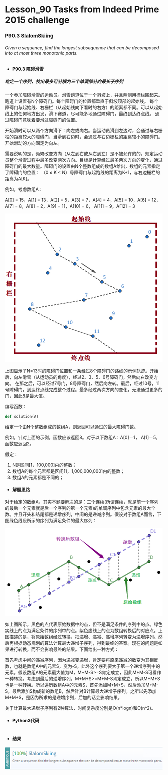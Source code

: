 # Lesson_90 Tasks from Indeed Prime 2015 challenge


### P90.3 [SlalomSkiing](https://app.codility.com/programmers/lessons/90-tasks_from_indeed_prime_2015_challenge/slalom_skiing/) 


###### Given a sequence, find the longest subsequence that can be decomposed into at most three monotonic parts.

* #### P90.3  障碍滑雪

##### 给定一个序列，找出最多可分解为三个单调部分的最长子序列

一个参加障碍滑雪的运动员。滑雪跑道位于一个斜坡上，并且两侧用栅栏围起来。跑道上设置有N个障碍门。每个障碍门的位置都垂直于斜坡顶部的起始线。
每个障碍门与起始线、右栅栏（从起始线向下看时的右方）的距离都不同。可以从起始线上的任何地方出发，滑下赛道，尽可能多地通过障碍门，最终到达终点线。
通过障碍门意味着要滑过障碍门的位置。

开始滑时可以从两个方向滑下：向左或向右。当运动员滑到左边时，会通过与右栅栏的距离较大的障碍门，当滑到右边时，会通过与右边栅栏的距离较小的障碍门。开始滑动的方向固定为向左。

需要说明的是，频繁改变方向（从左到右或从右到左）是不被允许的的，规定运动员整个滑雪过程中最多改变两次方向。目标是计算经过最多两次方向的变化，通过障碍门的最大数量。障碍门的设置由N个整数组成的数组A给出，数组的元素指定了障碍门的位置：
（0 ≤ K < N）号障碍门与起跑线的距离为K+1，与右边栅栏的距离为A[K]。

例如，考虑数组A：

A[0] = 15，A[1] = 13，A[2] = 5，A[3] = 7，A[4] = 4，A[5] = 10，A[6] = 12，A[7] = 8，A[8] = 2，A[9] = 11，A[10] = 6，
A[11] = 9，A[12] = 3

![image](https://github.com/Anfany/Codility-Lessons-By-Python3/blob/master/L90_Tasks%20from%20Indeed%20Prime%202015%20challenge/90.3.11.png)

上图显示了N=13时的障碍门位置和一条经过8个障碍门的路线的示例轨迹。开始后，向左滑雪（从运动员的角度），经过2、3、5、6号障碍门，然后向右改变方向。
在那之后，可以经过7号门，8号障碍门，然后向左转。最后，经过10号，11号障碍门，到达终点线完成整个过程。最多经过两次方向的变化，无法通过更多的门，因此8是最大值。

编写函数：
```python
def solution(A)
```
给定一个由N个整数组成的数组A，则返回可以通过的最大障碍门数。

例如，针对上面的示例，函数应该返回8。对于以下数组A：A[0]＝1， A[1]＝5，函数应返回2。

假定：
  1. N是区间[1，100,000]内的整数；
  2. 数组A的每个元素都是区间[1，1,000,000,000]内的整数；
  3. 数组A的元素都是不同的；
  
* #### 解题思路

对于给定的数组A，其实本题要解决的是：三个连续(所谓连续，就是前一个序列的最后一个元素就是后一个序列的第一个元素)的单调序列中包含元素的最大个数。并且开头和结尾都是递增序列，中间的是递减序列。假设对于数组A而言，下图绿色线段所示的序列为满足条件的最大序列：

![image](https://github.com/Anfany/Codility-Lessons-By-Python3/blob/master/L90_Tasks%20from%20Indeed%20Prime%202015%20challenge/90.3.2.png)

如上图所示，黑色的点代表原始数据中的点，但不是满足条件的序列中的点。绿色实线上的点为满足条件的序列中的点。紫色虚线上的点为数组转换后的对应点。上图描述的是，将原始数组经过转换，把递增、递减、递增序列转变为递增序列。然后再根据动态规划的算法计算最大递增子序列，得到最终的答案。现在的问题是如果进行转换，而不会影响最终的结果。下面给出一种方式：

首先考虑中间的递减序列，因为递减变递增，肯定要将原来递减的数变为其相反数，也就是数组A中的元素S，变为-S，此外这个序列要大于第一个递增序列中的元素。假设数组A的元素最大值为M，M+M-S>=S肯定成立，因此M+M-S可看作一种转换。考虑到最后的递增序列，M+M+S>=M+M-S肯定成立，所以M+M+S也是一种转换。所以遍历数组A中的元素S，首先添加M+M+S，然后添加M+M-S，最后添加S构成新的数组B，然后针对B计算最大递增子序列。之所以先添加M+M+S，是因为所求的是递增序列，后加的话会影响结果。

关于计算最大递增子序列有2种算法，时间复杂度分别是O(n\*logn)和O(n^2)。
* #### Python3代码


```python

```


* #### 结果

![image](https://github.com/Anfany/Codility-Lessons-By-Python3/blob/master/L90_Tasks%20from%20Indeed%20Prime%202015%20challenge/90.3.png)
